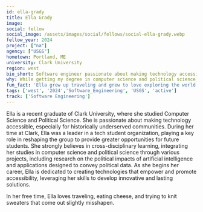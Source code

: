 ```yaml
---
id: ella-grady
title: Ella Grady
image: 
social: fellow
social_image: /assets/images/social/fellows/social-ella-grady.webp
fellow_year: 2024
project: ["na"]
agency: ["USGS"]
hometown: Portland, ME
university: Clark University
region: west
bio_short: Software engineer passionate about making technology accessible, especially for historically underserved communities
why: While getting my degree in computer science and political science, I often felt there were places the government could be taking greater efforts to implement modern technologies and increasing equitable access to public resources for stronger communities. I think USDC recruiting young tech professionals is a great step to do just this. I have always wanted to use my experience in technology to create solutions for the benefit of the public and saw USDC as a way to do so, resonating with the Digital Corp mission of helping new professionals understand the impact they can have on creating a more equitable and effective government. 
fun_fact: 'Ella grew up traveling and grew to love exploring the world even more while traveling during her year studying abroad in Scotland. Most recently she backpacked Southeast Asia with a friend after graduating college, a top experience of that trip being bathing with elephants rescued from inhumane conditions in Thailand.'
tags: ['west', '2024','Software_Engineering', 'USGS', 'active']
track: ['Software Engineering']
---
```


Ella is a recent graduate of Clark University, where she studied Computer Science and Political Science. She is passionate about making technology accessible, especially for historically underserved communities. During her time at Clark, Ella was a leader in a tech student organization, playing a key role in reshaping the group to provide greater opportunities for future students. She strongly believes in cross-disciplinary learning, integrating her studies in computer science and political science through various projects, including research on the political impacts of artificial intelligence and applications designed to convey political data. As she begins her career, Ella is dedicated to creating technologies that empower and promote accessibility, leveraging her skills to develop innovative and lasting solutions.

In her free time, Ella loves traveling, eating cheese, and trying to knit sweaters that come out slightly misshapen.
